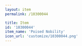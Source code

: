 ```yaml
---
layout: item
permalink: /10300044

title: Item
id: '10300044'
item_name: 'Poised Nobility'
icon_url: 'customize/10300044.png'
---
```

